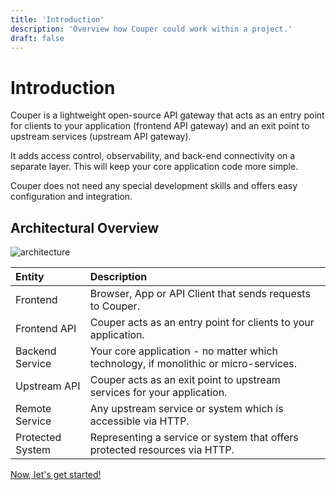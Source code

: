 ```yaml
---
title: 'Introduction'
description: 'Overview how Couper could work within a project.'
draft: false
---
```


# Introduction

Couper is a lightweight open-source API gateway that acts as an entry point for clients to your application (frontend API gateway) and an exit point to upstream services (upstream API gateway).

It adds access control, observability, and back-end connectivity on a separate layer. This will keep your core application code more simple.

Couper does not need any special development skills and offers easy configuration and integration.

## Architectural Overview

![architecture](/img/architecture.png)

| Entity           | Description                                                                          |
|:-----------------|:-------------------------------------------------------------------------------------|
| Frontend         | Browser, App or API Client that sends requests to Couper.                            |
| Frontend API     | Couper acts as an entry point for clients to your application.                       |
| Backend Service  | Your core application - no matter which technology, if monolithic or micro-services. |
| Upstream API     | Couper acts as an exit point to upstream services for your application.              |
| Remote Service   | Any upstream service or system which is accessible via HTTP.                         |
| Protected System | Representing a service or system that offers protected resources via HTTP.           |

[Now, let's get started!](/getting-started/running-couper)
